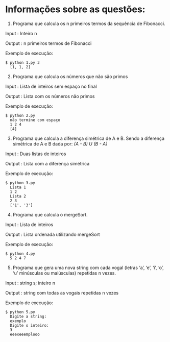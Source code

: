 # Informações sobre as questões:

1. Programa que calcula os n primeiros termos da sequência de Fibonacci.
  
  Input  : Inteiro n
  
  Output : n primeiros termos de Fibonacci
  
  Exemplo de execução:
  ```
  $ python 1.py 3
    [1, 1, 2]
  ```

2. Programa que calcula os números que não são primos
  
  Input  : Lista de inteiros sem espaço no final
  
  Output : Lista com os números não primos
  
  Exemplo de execução:
  ```
  $ python 2.py
    não termine com espaço
    1 2 4
    [4]
  ```

3. Programa que calcula a diferença simétrica de A e B. Sendo a diferença simétrica de A e B dada por: *(A - B) U (B - A)*
  
  Input  : Duas listas de inteiros
  
  Output : Lista com a diferença simétrica
  
  Exemplo de execução:
  ```
  $ python 3.py
    Lista 1
    1 2 
    Lista 2 
    2 3
    ['1', '3']
  ```

4. Programa que calcula o mergeSort.
  
  Input  : Lista de inteiros
  
  Output : Lista ordenada utilizando mergeSort
  
  Exemplo de execução:
  ```
  $ python 4.py
    5 2 4 7
  ```

5. Programa que gera uma nova string com cada vogal (letras ‘a’, ‘e’, ‘i’, ‘o’, ‘u’ minúsculas ou maiúsculas) repetidas n vezes.
  
  Input  : string s; inteiro n
  
  Output : string com todas as vogais repetidas n vezes
  
  Exemplo de execução:
  ```
  $ python 5.py
    Digite a string:
    exemplo
    Digite o inteiro:
    3
    eeexeeemplooo
  ```


